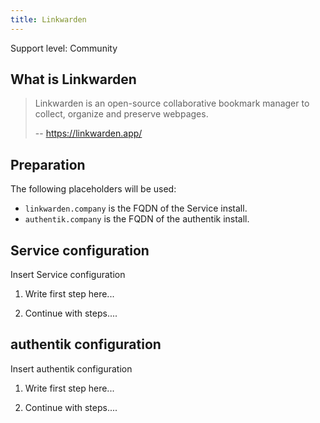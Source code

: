 ```yaml
---
title: Linkwarden
---
```


<span class="badge badge--secondary">Support level: Community</span>

## What is Linkwarden

> Linkwarden is an open-source collaborative bookmark manager to collect, organize and preserve webpages.
>
> -- https://linkwarden.app/

## Preparation

The following placeholders will be used:

-   `linkwarden.company` is the FQDN of the Service install.
-   `authentik.company` is the FQDN of the authentik install.

## Service configuration

Insert Service configuration

1. Write first step here...

2. Continue with steps....

## authentik configuration

Insert authentik configuration

1. Write first step here...

2. Continue with steps....
